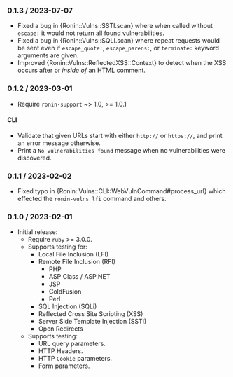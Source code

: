 ### 0.1.3 / 2023-07-07

* Fixed a bug in {Ronin::Vulns::SSTI.scan} where when called without `escape:`
  it would not return all found vulnerabilities.
* Fixed a bug in {Ronin::Vulns::SQLI.scan} where repeat requests would be sent
  even if `escape_quote:`, `escape_parens:`, or `terminate:` keyword arguments
  are given.
* Improved {Ronin::Vulns::ReflectedXSS::Context} to detect when the XSS occurs
  after or *inside of* an HTML comment.

### 0.1.2 / 2023-03-01

* Require `ronin-support` ~> 1.0, >= 1.0.1

#### CLI

* Validate that given URLs start with either `http://` or `https://`, and print
  an error message otherwise.
* Print a `No vulnerabilities found` message when no vulnerabilities were
  discovered.

### 0.1.1 / 2023-02-02

* Fixed typo in {Ronin::Vulns::CLI::WebVulnCommand#process_url} which effected
  the `ronin-vulns lfi` command and others.

### 0.1.0 / 2023-02-01

* Initial release:
  * Require `ruby` >= 3.0.0.
  * Supports testing for:
    * Local File Inclusion (LFI)
    * Remote File Inclusion (RFI)
      * PHP
      * ASP Class / ASP.NET
      * JSP
      * ColdFusion
      * Perl
    * SQL Injection (SQLi)
    * Reflected Cross Site Scripting (XSS)
    * Server Side Template Injection (SSTI)
    * Open Redirects
  * Supports testing:
    * URL query parameters.
    * HTTP Headers.
    * HTTP `Cookie` parameters.
    * Form parameters.

